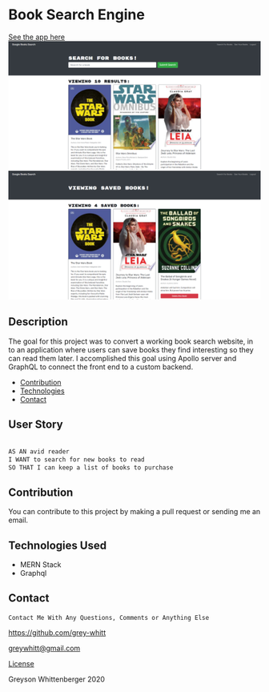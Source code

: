 # Book Search Engine 
[See the app here]()  
<img src="./site.png" alt="96" width="600"/>
<img src="./saved.png" alt="96" width="600"/>

## Description
The goal for this project was to convert a working book search website, in to an application where users can save books they find interesting so they can read them later. I accomplished this goal using Apollo server and GraphQL to connect the front end to a custom backend.

* [Contribution](#Contribution)
* [Technologies](#Technologies-Used)
* [Contact](#Contact)

## User Story

```

AS AN avid reader
I WANT to search for new books to read
SO THAT I can keep a list of books to purchase

```

## Contribution
You can contribute to this project by making a pull request or sending me an email.


## Technologies Used
- MERN Stack
- Graphql

## Contact
    Contact Me With Any Questions, Comments or Anything Else
https://github.com/grey-whitt

greywhitt@gmail.com


[License](https://www.contributor-covenant.org/)

Greyson Whittenberger 2020